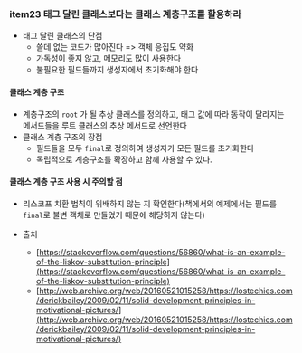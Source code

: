 ### item23 태그 달린 클래스보다는 클래스 계층구조를 활용하라
- 태그 달린 클래스의 단점
  - 쓸데 없는 코드가 많아진다 => 객체 응집도 약화 
  - 가독성이 좋지 않고, 메모리도 많이 사용한다
  - 불필요한 필드들까지 생성자에서 초기화해야 한다

#### 클래스 계층 구조
- 계층구조의 `root` 가 될 추상 클래스를 정의하고, 태그 값에 따라 동작이 달라지는 <br/>
  메서드들을 루트 클래스의 추상 메서드로 선언한다
- 클래스 계층 구조의 장점
  - 필드들을 모두 `final`로 정의하여 생성자가 모든 필드를 초기화한다
  - 독립적으로 계층구조를 확장하고 함께 사용할 수 있다. 
  
#### 클래스 계층 구조 사용 시 주의할 점 
- 리스코프 치환 법칙이 위배하지 않는 지 확인한다(책에서의 예제에서는 필드를 `final`로 불변 객체로 만들었기 때문에 해당하지 않는다)


- 출처
  - [https://stackoverflow.com/questions/56860/what-is-an-example-of-the-liskov-substitution-principle](https://stackoverflow.com/questions/56860/what-is-an-example-of-the-liskov-substitution-principle) 
  - [http://web.archive.org/web/20160521015258/https://lostechies.com/derickbailey/2009/02/11/solid-development-principles-in-motivational-pictures/](http://web.archive.org/web/20160521015258/https://lostechies.com/derickbailey/2009/02/11/solid-development-principles-in-motivational-pictures/)

